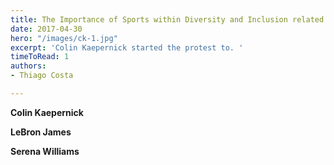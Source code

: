 ```yaml
---
title: The Importance of Sports within Diversity and Inclusion related Education
date: 2017-04-30
hero: "/images/ck-1.jpg"
excerpt: 'Colin Kaepernick started the protest to. '
timeToRead: 1
authors:
- Thiago Costa

---
```

**Colin Kaepernick** 

**LeBron James**

**Serena Williams**